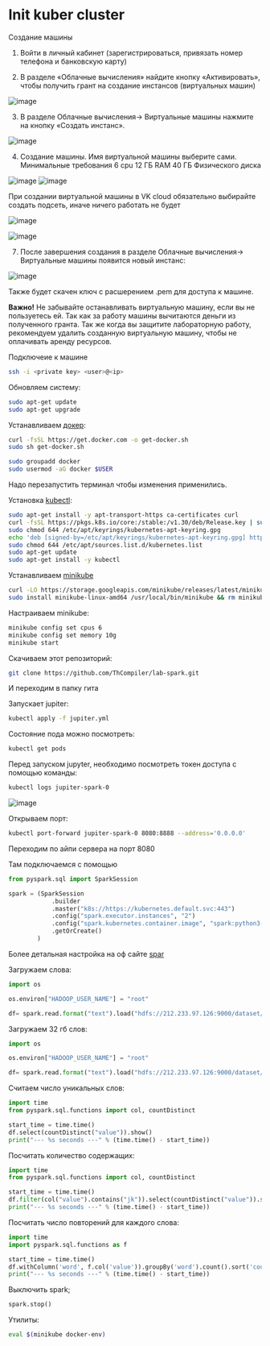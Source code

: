 # Init kuber cluster


Создание машины

1) Войти в личный кабинет (зарегистрироваться, привязать номер телефона и банковскую карту)

2) В разделе «Облачные вычисления» найдите кнопку «Активировать», чтобы получить грант на создание инстансов (виртуальных машин)

![image](https://github.com/ThCompiler/lab-spark/assets/48956541/911e71c2-8e4d-4fd1-a8d6-5bc6cfe11285)

3) В разделе Облачные вычисления-> Виртуальные машины нажмите на кнопку «Создать инстанс».

![image](https://github.com/ThCompiler/lab-spark/assets/48956541/98d09d2e-2a86-4640-85f2-95f8361bcfc6)


4) Создание машины. Имя виртуальной машины выберите сами.
Минимальные требования
6 cpu
12 ГБ RAM
40 ГБ Физического диска

![image](https://github.com/ThCompiler/lab-spark/assets/48956541/a3c01d46-ffe6-4b6b-bdb9-e7935013ba1f)
![image](https://github.com/ThCompiler/lab-spark/assets/48956541/4985e57d-f65c-426e-83be-96f515b97b17)


При создании виртуальной машины в VK cloud обязательно выбирайте создать подсеть, иначе ничего работать не будет

![image](https://github.com/ThCompiler/lab-spark/assets/48956541/26847c2b-0d88-4c1d-9b80-ad34e9ca0f0a)

![image](https://github.com/ThCompiler/lab-spark/assets/48956541/83921001-1083-4aef-a45a-2f5dca9eaa1d)

7) После завершения создания в разделе Облачные вычисления-> Виртуальные машины появится новый инстанс:

![image](https://github.com/ThCompiler/lab-spark/assets/48956541/58d1a3b2-1815-4d36-96c5-bf800c114a97)

Также будет скачен ключ с расшерением .pem для доступа к машине.

**Важно!** Не забывайте останавливать виртуальную машину, если вы не пользуетесь ей. Так как за работу машины вычитаются деньги из полученного гранта. Так же когда вы защитите лабораторную работу, рекомендуем удалить созданную виртуальную машину, чтобы не оплачивать аренду ресурсов.

Подключеие к машине 
```bash
ssh -i <private key> <user>@<ip>
```

Обновляем систему:
```bash
sudo apt-get update
sudo apt-get upgrade
```

Устанавливаем [докер](https://docs.docker.com/engine/install/ubuntu/):

```bash
curl -fsSL https://get.docker.com -o get-docker.sh
sudo sh get-docker.sh

sudo groupadd docker
sudo usermod -aG docker $USER
```

Надо перезапустить терминал чтобы изменения применились.

Установка [kubectl](https://kubernetes.io/docs/tasks/tools/install-kubectl-linux/):
```bash
sudo apt-get install -y apt-transport-https ca-certificates curl
curl -fsSL https://pkgs.k8s.io/core:/stable:/v1.30/deb/Release.key | sudo gpg --dearmor -o /etc/apt/keyrings/kubernetes-apt-keyring.gpg
sudo chmod 644 /etc/apt/keyrings/kubernetes-apt-keyring.gpg
echo 'deb [signed-by=/etc/apt/keyrings/kubernetes-apt-keyring.gpg] https://pkgs.k8s.io/core:/stable:/v1.30/deb/ /' | sudo tee /etc/apt/sources.list.d/kubernetes.list
sudo chmod 644 /etc/apt/sources.list.d/kubernetes.list
sudo apt-get update
sudo apt-get install -y kubectl
```

Устанавливаем [minikube](https://minikube.sigs.k8s.io/docs/start/)
```bash
curl -LO https://storage.googleapis.com/minikube/releases/latest/minikube-linux-amd64
sudo install minikube-linux-amd64 /usr/local/bin/minikube && rm minikube-linux-amd64
```

Настраиваем minikube:
```bash
minikube config set cpus 6
minikube config set memory 10g
minikube start
```

Скачиваем этот репозиторий:
```bash
git clone https://github.com/ThCompiler/lab-spark.git
```

И переходим в папку гита

Запускает jupiter:
```bash
kubectl apply -f jupiter.yml
```

Состояние пода можно посмотреть:
```bash
kubectl get pods
```

Перед запуском jupyter, необходимо посмотреть токен доступа с помощью команды:
```bash
kubectl logs jupiter-spark-0
```

![image](https://github.com/ThCompiler/lab-spark/assets/48956541/ec427814-f12f-48e6-a08b-2731d42fbeab)


Открываем порт:
```bash
kubectl port-forward jupiter-spark-0 8080:8888 --address='0.0.0.0'
```

Переходим по айпи сервера на порт 8080

Там подключаемся с помощью
```python
from pyspark.sql import SparkSession

spark = (SparkSession
            .builder
            .master("k8s://https://kubernetes.default.svc:443")
            .config("spark.executor.instances", "2")
            .config("spark.kubernetes.container.image", "spark:python3-java17")
            .getOrCreate()
        )
```

Более детальная настройка на оф сайте [spar](https://spark.apache.org/docs/latest/running-on-kubernetes.html)

Загружаем слова:

```python
import os

os.environ["HADOOP_USER_NAME"] = "root"

df= spark.read.format("text").load("hdfs://212.233.97.126:9000/dataset/words_1.txt")
```

Загружаем 32 гб слов:

```python
import os

os.environ["HADOOP_USER_NAME"] = "root"

df= spark.read.format("text").load("hdfs://212.233.97.126:9000/dataset/words_32.txt")
```

Считаем число уникальных слов:

```python
import time
from pyspark.sql.functions import col, countDistinct

start_time = time.time()
df.select(countDistinct("value")).show()
print("--- %s seconds ---" % (time.time() - start_time))
```

Посчитать количество содержащих:

```python
import time
from pyspark.sql.functions import col, countDistinct

start_time = time.time()
df.filter(col("value").contains("jk")).select(countDistinct("value")).show()
print("--- %s seconds ---" % (time.time() - start_time))
```

Посчитать число повторений для каждого слова:

```python
import time
import pyspark.sql.functions as f

start_time = time.time()
df.withColumn('word', f.col('value')).groupBy('word').count().sort('count', ascending=False).show()
print("--- %s seconds ---" % (time.time() - start_time))
```

Выключить spark;

```python
spark.stop()
```

Утилиты:
```bash
eval $(minikube docker-env)
```
